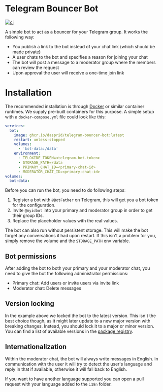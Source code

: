 # Telegram Bouncer Bot

[![ci](https://github.com/DASPRiD/telegram-bouncer-bot/actions/workflows/cicd.yml/badge.svg)](https://github.com/DASPRiD/telegram-bouncer-bot/actions/workflows/cicd.yml)

A simple bot to act as a bouncer for your Telegram group. It works the following way:

- You publish a link to the bot instead of your chat link (which should be made private)
- A user chats to the bot and specifies a reason for joining your chat
- The bot will post a message to a moderator group where the members can review the request
- Upon approval the user will receive a one-time join link

# Installation

The recommended installation is through [Docker](https://www.docker.com/) or similar container runtimes. We supply
pre-built containers for this purpose. A simple setup with a `docker-compose.yml` file could look like this:

```yaml
services:
  bot:
    image: ghcr.io/dasprid/telegram-bouncer-bot:latest
    restart: unless-stopped
    volumes:
      - 'bot-data:/data'
    environment:
      - TELOXIDE_TOKEN=<telegram-bot-token>
      - STORAGE_PATH=/data
      - PRIMARY_CHAT_ID=<primary-chat-id>
      - MODERATOR_CHAT_ID=<primary-chat-id>
volumes:
  bot-data:
```

Before you can run the bot, you need to do following steps:

1. Register a bot with `@BotFather` on Telegram, this will get you a bot token for the configuration.
2. Invite `@myidbot` into your primary and moderator group in order to get their group IDs.
3. Replace the placeholder values with the real values.

The bot can also run without persistent storage. This will make the bot forget any conversations it had upon restart.
If this isn't a problem for you, simply remove the volume and the `STORAGE_PATH` env variable.

## Bot permissions

After adding the bot to both your primary and your moderator chat, you need to give the bot the following administrator
permissions:

- Primary chat: Add users or invite users via invite link
- Moderator chat: Delete messages

## Version locking

In the example above we locked the bot to the latest  version. This isn't the best choice though, as it might later
update to a new major version with breaking changes. Instead, you should lock it to a major or minor version. You
can find a list of available versions in the
[package registry](https://github.com/DASPRiD/telegram-bouncer-bot/pkgs/container/telegram-bouncer-bot).

## Internationalization

Within the moderator chat, the bot will always write messages in English. In communication with the user it will try to
detect the user's language and reply in that if available, otherwise it will fall back to English.

If you want to have another language supported you can open a pull request with your language added to the `i18n`
folder.
